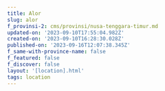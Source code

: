 ```yaml
---
title: Alor
slug: alor
f_provinsi-2: cms/provinsi/nusa-tenggara-timur.md
updated-on: '2023-09-10T17:55:04.982Z'
created-on: '2023-09-10T16:28:30.028Z'
published-on: '2023-09-16T12:07:38.345Z'
f_same-with-province-name: false
f_featured: false
f_discover: false
layout: '[location].html'
tags: location
---
```



